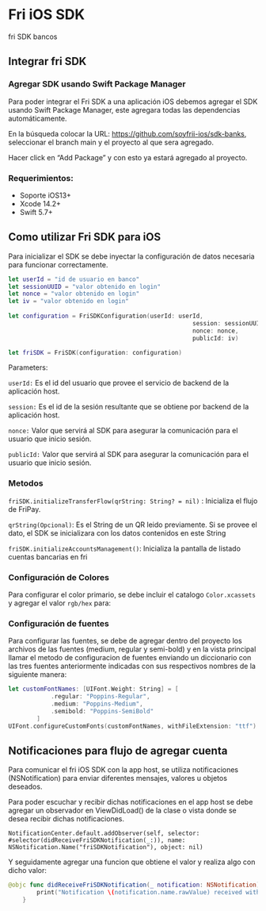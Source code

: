 # Fri iOS SDK

fri SDK bancos 

## Integrar fri SDK 

### Agregar SDK usando Swift Package Manager
Para poder integrar el Fri SDK a una aplicación iOS debemos agregar el SDK usando Swift Package Manager, este agregara todas las dependencias automáticamente.

En la búsqueda colocar la URL: https://github.com/soyfrii-ios/sdk-banks, seleccionar el branch main y el proyecto al que sera agregado.

Hacer click en “Add Package” y con esto ya estará agregado al proyecto. 

### Requerimientos:

- Soporte iOS13+
- Xcode 14.2+
- Swift 5.7+

## Como utilizar Fri SDK para iOS

Para inicializar el SDK se debe inyectar la configuración de datos necesaria para funcionar correctamente.

```Swift 
let userId = "id de usuario en banco"
let sessionUUID = "valor obtenido en login"
let nonce = "valor obtenido en login"
let iv = "valor obtenido en login"
            
let configuration = FriSDKConfiguration(userId: userId,
                                                    session: sessionUUID,
                                                    nonce: nonce,
                                                    publicId: iv)

let friSDK = FriSDK(configuration: configuration)
```

Parameters:

`userId:` Es el id del usuario que provee el servicio de backend de la aplicación host.

`session:` Es el id de la sesión resultante que se obtiene por backend de la aplicación host.

`nonce:` Valor que servirá al SDK para asegurar la comunicación para el usuario que inicio sesión.

`publicId:` Valor que servirá al SDK para asegurar la comunicación para el usuario que inicio sesión.

### Metodos

`friSDK.initializeTransferFlow(qrString: String? = nil)` :  Inicializa el flujo de FriPay.

`qrString(Opcional)`: Es el String de un QR leido previamente. Si se provee el dato, el SDK se inicializara con los datos contenidos en este String

`friSDK.initializeAccountsManagement()`: Inicializa la pantalla de listado cuentas bancarias en fri


### Configuración de Colores
 
Para configurar el color primario, se debe incluir el catalogo `Color.xcassets` y agregar el valor `rgb/hex` para: 


### Configuración de fuentes

Para configurar las fuentes, se debe de agregar dentro del proyecto los archivos de las fuentes (medium, regular y semi-bold) y en la vista principal llamar el metodo de configuracion de fuentes enviando un diccionario con las tres fuentes anteriormente indicadas con sus respectivos nombres de la siguiente manera:

``` Swift
let customFontNames: [UIFont.Weight: String] = [
            .regular: "Poppins-Regular",
            .medium: "Poppins-Medium",
            .semibold: "Poppins-SemiBold"
        ]
UIFont.configureCustomFonts(customFontNames, withFileExtension: "ttf")
```


## Notificaciones para flujo de agregar cuenta

Para comunicar el fri iOS SDK con la app host, se utiliza notificaciones (NSNotification) para enviar diferentes mensajes, valores u objetos deseados.

Para poder escuchar y recibir dichas notificaciones en el app host se debe agregar un observador en ViewDidLoad() de la clase o vista donde se desea recibir dichas notificaciones.
 
```NotificationCenter.default.addObserver(self, selector: #selector(didReceiveFriSDKNotification(_:)), name: NSNotification.Name("friSDKNotification"), object: nil)```

Y seguidamente agregar una funcion que obtiene el valor y realiza algo con dicho valor:

```Swift
@objc func didReceiveFriSDKNotification(_ notification: NSNotification) {
        print("Notification \(notification.name.rawValue) received with info: \(notification.userInfo ?? ["":""])")
    }
```
